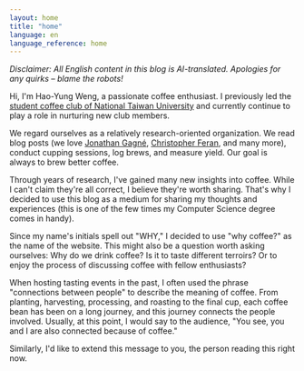 ```yaml
---
layout: home
title: "home"
language: en
language_reference: home
---
```


*Disclaimer: All English content in this blog is AI-translated. Apologies for any quirks – blame the robots!*

Hi, I'm Hao-Yung Weng, a passionate coffee enthusiast. I previously led the [student coffee club of National Taiwan University](https://instagram.com/ntu.coffee) and currently continue to play a role in nurturing new club members.

We regard ourselves as a relatively research-oriented organization. We read blog posts (we love [Jonathan Gagné](https://coffeeadastra.com/), [Christopher Feran](https://christopherferan.com/), and many more), conduct cupping sessions, log brews, and measure yield. Our goal is always to brew better coffee.

Through years of research, I've gained many new insights into coffee. While I can't claim they're all correct, I believe they're worth sharing. That's why I decided to use this blog as a medium for sharing my thoughts and experiences (this is one of the few times my Computer Science degree comes in handy).

Since my name's initials spell out "WHY," I decided to use "why coffee?" as the name of the website. This might also be a question worth asking ourselves: Why do we drink coffee? Is it to taste different terroirs? Or to enjoy the process of discussing coffee with fellow enthusiasts?

When hosting tasting events in the past, I often used the phrase "connections between people" to describe the meaning of coffee. From planting, harvesting, processing, and roasting to the final cup, each coffee bean has been on a long journey, and this journey connects the people involved. Usually, at this point, I would say to the audience, "You see, you and I are also connected because of coffee."

Similarly, I'd like to extend this message to you, the person reading this right now.